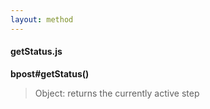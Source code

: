 ```yaml
---
layout: method
---
```

#### getStatus.js
__bpost#getStatus()__
> Object: returns the currently active step
